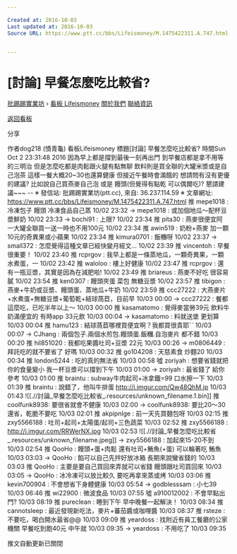 ```yaml
---

Created at: 2016-10-03
Last updated at: 2016-10-03
Source URL: https://www.ptt.cc/bbs/Lifeismoney/M.1475422311.A.747.html


---
```


# [討論] 早餐怎麼吃比較省?


[批踢踢實業坊](https://www.ptt.cc/) › [看板 Lifeismoney](https://www.ptt.cc/bbs/Lifeismoney/index.html) [關於我們](https://www.ptt.cc/about.html) [聯絡資訊](https://www.ptt.cc/contact.html)

[返回看板](https://www.ptt.cc/bbs/Lifeismoney/index.html)

分享

作者dog218 (憤青龜)
看板Lifeismoney
標題\[討論\] 早餐怎麼吃比較省?
時間Sun Oct 2 23:31:48 2016
因為早上都是撐到最後一刻再出門 到早餐店都是拿不用等的三明治 但是怎麼吃都是肉鬆跟火腿有點無聊 飲料則是買全聯的大罐米漿或是自己泡茶 這樣一餐大概20~30也還算健康 但接近午餐時會滿餓的 想請問有沒有更優的建議? 比如說自己買燕麥自己泡 或是 饅頭(但覺得有點乾 可以偶爾吃)? 懇請建議~~~ -- ※ 發信站: 批踢踢實業坊(ptt.cc), 來自: 36.237.114.59 ※ 文章網址: <https://www.ptt.cc/bbs/Lifeismoney/M.1475422311.A.747.html>
推 mepe1018 : 冷凍包子 饅頭 冷凍食品自己蒸 10/02 23:32
→ mepe1018 : 或加個地瓜～配杯豆漿鮮奶 10/02 23:33
→ bochi91 : 上限? 10/02 23:34
推 pita30 : 燕麥很便宜阿 一大罐全聯買一送一時也不用100元 10/02 23:34
推 awin519 : 奶粉+燕麥 加一顆10元的奇異果或小蘋果 10/02 23:34
推 kimura0701 : 飯糰呀 10/02 23:37
→ small372 : 怎麼覺得這種文章已經快變月經文... 10/02 23:39
推 vincentoh : 早餐很重要！ 10/02 23:40
推 rcprgov : 我早上都是一條蒸地瓜，一顆奇異果，一顆水煮蛋，一 10/02 23:42
推 waloloo : 樓上好健康 10/02 23:47
推 rcprgov : 還有一瓶豆漿，其實是因為在減肥啦! 10/02 23:49
推 briareus : 燕麥不好吃 很容易膩 10/02 23:54
推 ken0307 : 饅頭夾蛋 菜包 無糖豆漿 10/02 23:57
推 tibigon : 燕麥+牛奶或豆漿、饅頭蛋、蒸地瓜+牛奶 10/02 23:59
推 ccc27222 : 大燕麥片+水煮蛋+無糖豆漿+葡萄乾+結球萵苣，目前早 10/03 00:00
→ ccc27222 : 餐都這麼吃，已吃半年以上～ 10/03 00:00
推 kasamatomo : 覺得麥當勞39元 飲料牛奶滿便宜的 有時app 33元飲 10/03 00:04
→ kasamatomo : 料就送堡 更划算 10/03 00:04
推 hamu123 : 結球萵苣哪裡買便宜啊？我都買很貴耶ˊˋ 10/03 00:07
→ CJhang : 兩個包子.兩個水煎包.饅頭蛋.飯糰.自泡麥片 都不錯 10/03 00:20
推 hil851020 : 我都吃果醬吐司+豆漿 22元 10/03 00:26
→ m0806449 : 拜託吃的就不要省了 好嗎 10/03 00:32
推 go104208 : 天慈素食 炒麵20 10/03 00:34
推 london5244 : 吃的真的無法省 10/03 00:58
噓 zoriyah : 想要省錢就把你的食量變小 我一杯豆漿可以撐到下午 10/03 01:00
→ zoriyah : 最省錢了 給你參考 10/03 01:00
推 braintu : subway牛肉起司+冰拿鐵=99 口水擦一下 10/03 01:39
推 braintu : 說錯了，他叫牛排蛋 <http://i.imgur.com/Qw48QhM.jp> 10/03 01:43
![[.//討論_早餐怎麼吃比較省_.resources/unknown_filename.1.bin]]
推 coolfunk8938: 要很省就會不健康 10/03 02:00
→ coolfunk8938: 要比20～30還省，乾脆不要吃 10/03 02:01
推 akpipnlge : 前一天先買麵包呀 10/03 02:15
推 zxy5566188 : 吐司+起司+太陽蛋/起司+三色蔬菜 10/03 02:52
推 zxy5566188 : <http://i.imgur.com/RRWerNX.jpg> 10/03 02:53
![[.//討論_早餐怎麼吃比較省_.resources/unknown_filename.jpeg]]
→ zxy5566188 : 加起來15-20不到 10/03 02:54
推 QooHo : 饅頭+蛋+肉鬆 還有吐司+鮪魚(+蛋) 可以輪著吃 鮪魚 10/03 03:03
→ QooHo : 餡可以自己先拌好放冰箱 長期來說蠻省錢的 10/03 03:03
推 QooHo : 主要是要自己買回來弄就可以省錢 饅頭跟吐司買回來 10/03 03:05
→ QooHo : 冰冷凍可以放比較久 要吃再拿來蒸或烤 10/03 03:06
推 kevin700904 : 不會想省下身體健康 10/03 05:54
→ godblesssam : 小七39 10/03 06:46
推 wi22900 : 微波食品 10/03 07:55
噓 a910012002 : 不會早點出門? 10/03 08:19
推 pureclean : 睡到下午 早中晚餐一起解決！ 10/03 08:34
推 cannotsleep : 最近發現新吃法，麥片+蕃茄醬或咖哩醬 10/03 08:37
推 rsteze : 不要吃，喝白開水最省@@ 10/03 09:09
推 yeardoss : 找附近有員工餐廳的公家機關 早餐吃到飽40元 中午就 10/03 09:35
→ yeardoss : 不用吃了 10/03 09:35

推文自動更新已關閉

